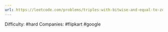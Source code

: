 ```yaml
---
url: https://leetcode.com/problems/triples-with-bitwise-and-equal-to-zero
---
```


Difficulty: #hard
Companies: #flipkart #google